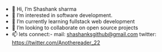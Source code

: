 - 👋 Hi, I’m Shashank sharma       
- 👀 I’m interested in software development. 
- 🌱 I’m currently learning fullstack web development
- 💞️ I’m looking to collaborate on open source projects
- 📫 lets connect:-
       mail: shashanksgithub@gmail.com
       twitter: https://twitter.com/Anothereader_22

<!---
shashank-s-github/shashank-s-github is a ✨ special ✨ repository because its `README.md` (this file) appears on your GitHub profile.
You can click the Preview link to take a look at your changes.
--->

